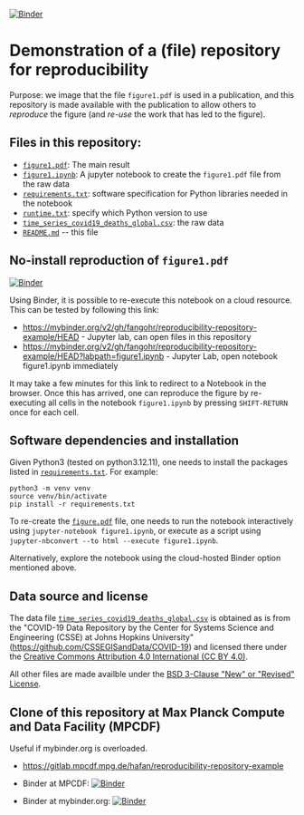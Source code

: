 [![Binder](https://mybinder.org/badge_logo.svg)](https://mybinder.org/v2/gh/fangohr/reproducibility-repository-example/HEAD?labpath=figure1.ipynb)

# Demonstration of a (file) repository for reproducibility

Purpose: we image that the file `figure1.pdf` is used in a publication, and this repository is made available
with the publication to allow others to *reproduce* the figure (and *re-use* the work that has led to the figure).

## Files in this repository:

- [`figure1.pdf`](figure1.pdf): The main result
- [`figure1.ipynb`](figure1.ipynb): A jupyter notebook to create the `figure1.pdf` file from the raw data
- [`requirements.txt`](requirements.txt): software specification for Python libraries needed in the notebook
- [`runtime.txt`](runtime.txt): specify which Python version to use
- [`time_series_covid19_deaths_global.csv`](time_series_covid19_deaths_global.csv): the raw data
- [`README.md`](README.md) -- this file

## No-install reproduction of `figure1.pdf`

[![Binder](https://mybinder.org/badge_logo.svg)](https://mybinder.org/v2/gh/fangohr/reproducibility-repository-example/HEAD?labpath=figure1.ipynb)


Using Binder, it is possible to re-execute this notebook on a cloud resource. This can be tested by following this link:

- https://mybinder.org/v2/gh/fangohr/reproducibility-repository-example/HEAD - Jupyter lab, can open files in this repository
- https://mybinder.org/v2/gh/fangohr/reproducibility-repository-example/HEAD?labpath=figure1.ipynb - Jupyter Lab, open notebook figure1.ipynb immediately

It may take a few minutes for this link to redirect to a Notebook in the browser. Once this has arrived, one can reproduce
the figure by re-executing all cells in the notebook `figure1.ipynb` by pressing `SHIFT-RETURN` once for each cell.

## Software dependencies and installation

Given Python3 (tested on python3.12.11), one needs to install the
packages listed in [`requirements.txt`](requirements.txt). For example:

```console
python3 -m venv venv
source venv/bin/activate
pip install -r requirements.txt
```

To re-create the [`figure.pdf`](figure1.pdf) file, one needs to run the notebook interactively 
using `jupyter-notebook figure1.ipynb`, or execute as a script using 
`jupyter-nbconvert --to html --execute figure1.ipynb`.

Alternatively, explore the notebook using the cloud-hosted Binder option mentioned above.  

## Data source and license

The data file [`time_series_covid19_deaths_global.csv`](time_series_covid19_deaths_global.csv) is obtained as is from 
the "COVID-19 Data Repository by the Center for Systems Science and Engineering (CSSE) at Johns Hopkins University" (https://github.com/CSSEGISandData/COVID-19) and licensed there under the [Creative Commons Attribution 4.0 International (CC BY 4.0)](https://creativecommons.org/licenses/by/4.0/).

All other files are made availble under the [BSD 3-Clause "New" or "Revised" License](LICENSE).

## Clone of this repository at Max Planck Compute and Data Facility (MPCDF)

Useful if mybinder.org is overloaded.

- https://gitlab.mpcdf.mpg.de/hafan/reproducibility-repository-example

- Binder at MPCDF: [![Binder](https://mybinder.org/badge_logo.svg)](https://notebooks.mpcdf.mpg.de/binder/v2/git/https%3A%2F%2Fgitlab.mpcdf.mpg.de%2Fhafan%2Freproducibility-repository-example/HEAD)

- Binder at mybinder.org: [![Binder](https://mybinder.org/badge_logo.svg)](https://mybinder.org/v2/gh/fangohr/reproducibility-repository-example/HEAD)

